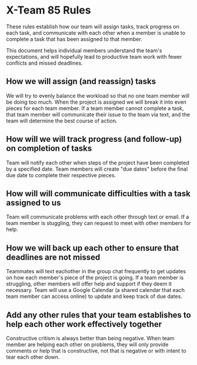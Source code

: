 # X-Team 85 Rules

These rules establish how our team will assign tasks,
track progress on each task, and communicate with each other 
when a member is unable to complete a task that has been assigned to that member.

This document helps individual members understand the team's expectations,
and will hopefully lead to productive team work with fewer conflicts
and missed deadlines.

## How we will assign (and reassign) tasks
We will try to evenly balance the workload so that no one team member will be doing too much. When the project is assigned
we will break it into even pieces for each team member. If a team member cannot complete a task, that team member will communicate their issue to the team via text, and the team will determine the best course of action.



## How will we will track progress (and follow-up) on completion of tasks
Team will notify each other when steps of the project have been completed by a specified date. Team members will create "due dates" before the final due date to complete their respective pieces.



## How will will communicate difficulties with a task assigned to us
Team will communicate problems with each other through text or email. If a team member is stuggling, they can request to meet with other members for help.



## How we will back up each other to ensure that deadlines are not missed
Teammates will text eachother in the group chat frequently to get updates on how each member's piece of the project is going. If a team member is struggling, other members will offer help and support if they deem it necessary. Team will use a Google Calendar (a shared calendar that each team member can access online) to update and keep track of due dates.



## Add any other rules that your team establishes to help each other work effectively together
Constructive critism is always better than being negative. When team member are helping each other on problems, they will only provide comments or help that is constructive, not that is negative or with intent to tear each other down.



